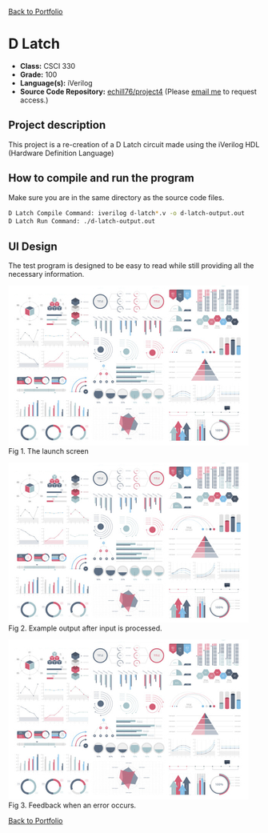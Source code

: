 [Back to Portfolio](./)

D Latch
===============

-   **Class:** CSCI 330
-   **Grade:** 100
-   **Language(s):** iVerilog
-   **Source Code Repository:** [echill76/project4](https://github.com/echill76/project4)
    (Please [email me](mailto:echill@csustudent.net?subject=GitHub%20Access) to request access.)

## Project description

This project is a re-creation of a D Latch circuit made using the iVerilog HDL (Hardware Definition Language)

## How to compile and run the program
Make sure you are in the same directory as the source code files.

```bash
D Latch Compile Command: iverilog d-latch*.v -o d-latch-output.out
D Latch Run Command: ./d-latch-output.out
```
## UI Design
The test program is designed to be easy to read while still providing all the necessary information.

![screenshot](images/dummy_thumbnail.jpg)  
Fig 1. The launch screen

![screenshot](images/dummy_thumbnail.jpg)  
Fig 2. Example output after input is processed.

![screenshot](images/dummy_thumbnail.jpg)  
Fig 3. Feedback when an error occurs.

[Back to Portfolio](./)
